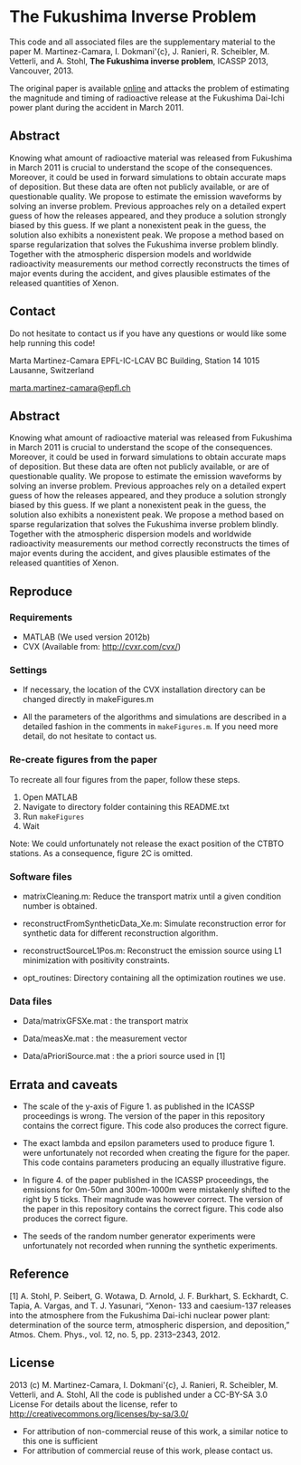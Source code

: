 
The Fukushima Inverse Problem
=============================

This code and all associated files are the supplementary material to the paper
M. Martinez-Camara, I. Dokmani\'{c}, J. Ranieri, R. Scheibler, M. Vetterli, and A. Stohl,
__The Fukushima inverse problem__, ICASSP 2013, Vancouver, 2013.

The original paper is available [online](http://infoscience.epfl.ch/record/182697/files/icassp.pdf?version=2)
and attacks the problem of estimating the magnitude and timing of radioactive release
at the Fukushima Dai-Ichi power plant during the accident in March 2011.

Abstract
--------

Knowing what amount of radioactive material was released from Fukushima in
March 2011 is crucial to understand the scope of the consequences. Moreover, it
could be used in forward simulations to obtain accurate maps of deposition. But
these data are often not publicly available, or are of questionable quality. We
propose to estimate the emission waveforms by solving an inverse problem.
Previous approaches rely on a detailed expert guess of how the releases
appeared, and they produce a solution strongly biased by this guess.  If we
plant a nonexistent peak in the guess, the solution also exhibits a nonexistent
peak. We propose a method based on sparse regularization that solves the
Fukushima inverse problem blindly. Together with the atmospheric dispersion
models and worldwide radioactivity measurements our method correctly
reconstructs the times of major events during the accident, and gives plausible
estimates of the released quantities of Xenon.

Contact
-------

Do not hesitate to contact us if you have any questions or would
like some help running this code!

Marta Martinez-Camara
EPFL-IC-LCAV
BC Building, Station 14
1015 Lausanne, Switzerland

marta.martinez-camara@epfl.ch


Abstract
--------

Knowing what amount of radioactive material was released from Fukushima in
March 2011 is crucial to understand the scope of the consequences. Moreover, it
could be used in forward simulations to obtain accurate maps of deposition. But
these data are often not publicly available, or are of questionable quality. We
propose to estimate the emission waveforms by solving an inverse problem.
Previous approaches rely on a detailed expert guess of how the releases
appeared, and they produce a solution strongly biased by this guess. If we
plant a nonexistent peak in the guess, the solution also exhibits a nonexistent
peak. We propose a method based on sparse regularization that solves the
Fukushima inverse problem blindly. Together with the atmospheric dispersion
models and worldwide radioactivity measurements our method correctly
reconstructs the times of major events during the accident, and gives
plausible estimates of the released quantities of Xenon.


Reproduce
---------

### Requirements

* MATLAB (We used version 2012b)
* CVX    (Available from: http://cvxr.com/cvx/)


### Settings

* If necessary, the location of the CVX installation directory
  can be changed directly in makeFigures.m

* All the parameters of the algorithms and simulations are described
  in a detailed fashion in the comments in `makeFigures.m`.
  If you need more detail, do not hesitate to contact us.


### Re-create figures from the paper

To recreate all four figures from the paper, follow these steps.

1. Open MATLAB
2. Navigate to directory folder containing this README.txt
3. Run `makeFigures`
4. Wait

Note: We could unfortunately not release the exact position of the
CTBTO stations. As a consequence, figure 2C is omitted.


### Software files

* matrixCleaning.m: 
  Reduce the transport matrix until a given condition number is obtained.

* reconstructFromSyntheticData_Xe.m: 
  Simulate reconstruction error for synthetic data for different reconstruction
  algorithm.

* reconstructSourceL1Pos.m: 
  Reconstruct the emission source using L1 minimization with positivity
  constraints.

* opt_routines: 
  Directory containing all the optimization routines we use.


### Data files

* Data/matrixGFSXe.mat   : the transport matrix

* Data/measXe.mat        : the measurement vector

* Data/aPrioriSource.mat : the a priori source used in [1]


Errata and caveats
-------------------

* The scale of the y-axis of Figure 1. as published in the ICASSP proceedings
  is wrong. The version of the paper in this repository contains the correct
  figure. This code also produces the correct figure.

* The exact lambda and epsilon parameters used to produce figure 1. were
  unfortunately not recorded when creating the figure for the paper.
  This code contains parameters producing an equally illustrative figure.

* In figure 4. of the paper published in the ICASSP proceedings, the emissions
  for 0m-50m and 300m-1000m were mistakenly shifted to the right by 5 ticks.
  Their magnitude was however correct.
  The version of the paper in this repository contains the correct figure. This
  code also produces the correct figure.

* The seeds of the random number generator experiments were unfortunately
  not recorded when running the synthetic experiments.


Reference
---------

[1] A. Stohl, P. Seibert, G. Wotawa, D. Arnold, J. F. Burkhart, S. Eckhardt, C.
    Tapia, A. Vargas, and T. J. Yasunari, “Xenon- 133 and caesium-137 releases into
    the atmosphere from the Fukushima Dai-ichi nuclear power plant: determination
    of the source term, atmospheric dispersion, and deposition,” Atmos. Chem.
    Phys., vol. 12, no. 5, pp. 2313–2343, 2012.


License
-------

2013 (c) M. Martinez-Camara, I. Dokmani\'{c}, J. Ranieri, R. Scheibler, M. Vetterli, and A. Stohl,
All the code is published under a CC-BY-SA 3.0 License
For details about the license, refer to http://creativecommons.org/licenses/by-sa/3.0/
  * For attribution of non-commercial reuse of this work, a similar notice to this one is sufficient
  * For attribution of commercial reuse of this work, please contact us.


